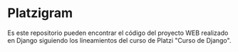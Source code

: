 # Platzigram

Es este repositorio pueden encontrar el código del proyecto WEB realizado en Django siguiendo los lineamientos del curso de Platzi "Curso de Django".
